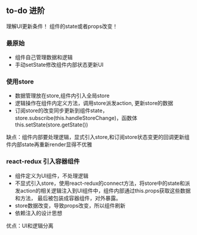 ## to-do 进阶
理解UI更新条件！
组件的state或者props改变！

### 最原始
* 组件自己管理数据和逻辑
* 手动setState修改组件内部状态更新UI


### 使用store
* 数据管理放在store,组件内引入全局store
* 逻辑操作在组件内定义方法，调用store派发action, 更新store的数据
* 订阅store的改变同步更新到组件state，store.subscribe(this.handleStoreChange)，函数体this.setState(store.getState())

缺点：组件内部要处理逻辑，显式引入store,和订阅store状态变更的回调更新组件内部state再重新render显得不优雅

### react-redux 引入容器组件
* 组件定义为UI组件，不处理逻辑
* 不显式引入store，使用react-redux的connect方法，将store中的state和派发action的相关逻辑注入到UI组件中，组件内部通过this.props获取这些数据和方法，
最后被包装成容器组件，对外暴露。
* store数据改变，导致props改变，所以组件刷新
* 依赖注入的设计思想

优点：UI和逻辑分离
